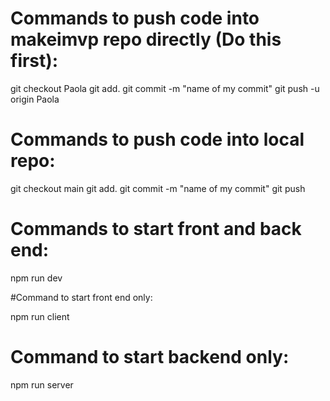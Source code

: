 # Commands to push code into makeimvp repo directly (Do this first):

 git checkout Paola
 git add.
 git commit -m "name of my commit" 
 git push -u origin Paola

# Commands to push code into local repo:

 git checkout main
 git add.
 git commit -m "name of my commit" git push


# Commands to start front and back end:

 npm run dev

#Command to start front end only:

 npm run client

# Command to start backend only:

 npm run server